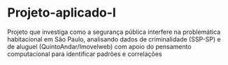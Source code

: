 # Projeto-aplicado-I
Projeto que investiga como a segurança pública interfere na problemática habitacional em São Paulo, analisando dados de criminalidade (SSP-SP) e de aluguel (QuintoAndar/Imovelweb) com apoio do pensamento computacional para identificar padrões e correlações
